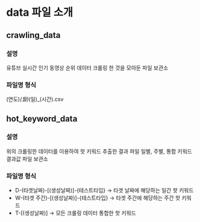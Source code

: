# data 파일 소개

## crawling_data
### 설명
유튜브 실시간 인기 동영상 순위 데이터 크롤링 한 것을 모아둔 파일 보관소

### 파일명 형식  
(연도)_(월)_(일)_(시간).csv 



## hot_keyword_data
### 설명  
위의 크롤링한 데이터를 이용하여 핫 키워드 추출한 결과 파일 
일별, 주별, 통합 키워드 결과값 파일 보관소 

### 파일명 형식   
* D-(타겟날짜)-[(생성날짜)]-{테스트타입}   -> 타겟 날짜에 해당하는 일간 핫 키워드  
* W-(타겟 주간)-[(생성날짜)]-{테스트타입}  -> 타겟 주간에 해당하는 주간 핫 키워드    
* T-[(생성날짜)]                       -> 모든 크롤링 데이터 통합한 핫 키워드

